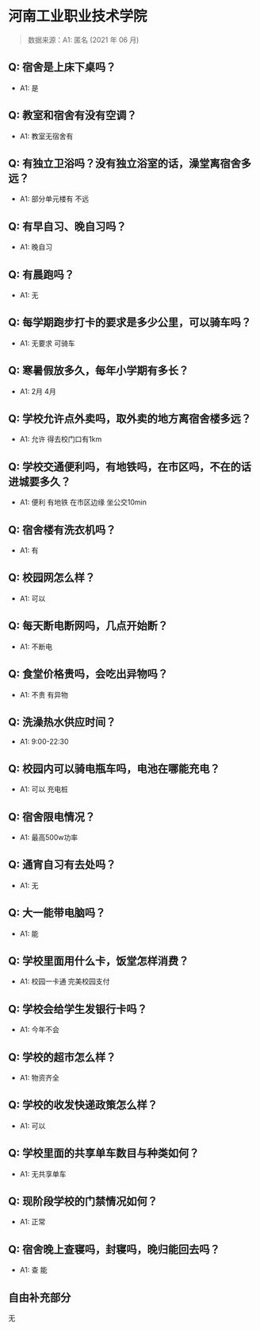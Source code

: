 # 河南工业职业技术学院

> 数据来源：A1: 匿名 (2021 年 06 月)

## Q: 宿舍是上床下桌吗？

- A1: 是

## Q: 教室和宿舍有没有空调？

- A1: 教室无宿舍有

## Q: 有独立卫浴吗？没有独立浴室的话，澡堂离宿舍多远？

- A1: 部分单元楼有 不远

## Q: 有早自习、晚自习吗？

- A1: 晚自习

## Q: 有晨跑吗？

- A1: 无

## Q: 每学期跑步打卡的要求是多少公里，可以骑车吗？

- A1: 无要求 可骑车

## Q: 寒暑假放多久，每年小学期有多长？

- A1: 2月 4月

## Q: 学校允许点外卖吗，取外卖的地方离宿舍楼多远？

- A1: 允许 得去校门口有1km

## Q: 学校交通便利吗，有地铁吗，在市区吗，不在的话进城要多久？

- A1: 便利 有地铁 在市区边缘 坐公交10min

## Q: 宿舍楼有洗衣机吗？

- A1: 有

## Q: 校园网怎么样？

- A1: 可以

## Q: 每天断电断网吗，几点开始断？

- A1: 不断电

## Q: 食堂价格贵吗，会吃出异物吗？

- A1: 不贵 有异物

## Q: 洗澡热水供应时间？

- A1: 9:00-22:30

## Q: 校园内可以骑电瓶车吗，电池在哪能充电？

- A1: 可以 充电桩

## Q: 宿舍限电情况？

- A1: 最高500w功率

## Q: 通宵自习有去处吗？

- A1: 无

## Q: 大一能带电脑吗？

- A1: 能

## Q: 学校里面用什么卡，饭堂怎样消费？

- A1: 校园一卡通 完美校园支付

## Q: 学校会给学生发银行卡吗？

- A1: 今年不会

## Q: 学校的超市怎么样？

- A1: 物资齐全

## Q: 学校的收发快递政策怎么样？

- A1: 可以

## Q: 学校里面的共享单车数目与种类如何？

- A1: 无共享单车

## Q: 现阶段学校的门禁情况如何？

- A1: 正常

## Q: 宿舍晚上查寝吗，封寝吗，晚归能回去吗？

- A1: 查 能

## 自由补充部分

无